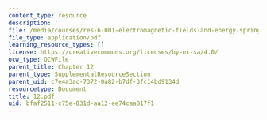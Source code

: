 ```yaml
---
content_type: resource
description: ''
file: /media/courses/res-6-001-electromagnetic-fields-and-energy-spring-2008/bfaf2511c75e831daa12ee74caa817f1_12.pdf
file_type: application/pdf
learning_resource_types: []
license: https://creativecommons.org/licenses/by-nc-sa/4.0/
ocw_type: OCWFile
parent_title: Chapter 12
parent_type: SupplementalResourceSection
parent_uid: c7e4a3ac-7372-0a82-b7df-3fc14bd9134d
resourcetype: Document
title: 12.pdf
uid: bfaf2511-c75e-831d-aa12-ee74caa817f1
---
```

